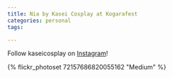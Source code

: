 ```yaml
---
title: Nia by Kasei Cosplay at Kogarafest
categories: personal
tags: 

---
```


Follow kaseicosplay on [Instagram](https://www.instagram.com/kaseicosplay)!

{% flickr_photoset 72157686820055162 "Medium" %}